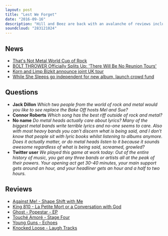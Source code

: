 ```yaml
---
layout: post
title: "Lest We Forget"
date: "2016-09-16"
description: "Hill and Beez are back with an avalanche of reviews including the new albums from Against Me!, King 810, Touché Amore, Young Guns and Knocked Loose as well as the new Ghost EP. There's chat on the best riff outside of rock and metal, the 1st round of our World Cup of Rock, Korn and Limp Bizkit's UK tour and there's the reemergence of...well...y'know...lest we forget."
soundcloud: "283121024"
---
```


## News

- [That's Not Metal World Cup of Rock](https://www.facebook.com/thatsnotmetalpodcast/photos/a.1814755825417620.1073741828.1814737015419501/1949906775235857/?type=3)
- [BOLT THROWER Officially Splits Up: 'There Will Be No Reunion Tours'](http://www.blabbermouth.net/news/bolt-thrower-officially-splits-up-there-will-be-no-reunion-tours/)
- [Korn and Limp Bizkit announce joint UK tour](http://www.nme.com/news/music/korn-83-1199920)
- [While She Sleeps go independent for new album, launch crowd fund](http://www.altpress.com/news/entry/while_she_sleeps_go_independent_for_new_album_launch_crowd_fund)


## Questions

- **Jack Dillon**
*Which two people from the world of rock and metal would you like to see replace the Bake Off hosts Mel and Sue?*
- **Connor Roberts**
*Which song has the best riff outside of rock and metal?*
- **No name**
*Do metal heads actually care about lyrics? Many of the biggest metal bands write terrible lyrics and no-one seems to care. Also with most heavy bands you can't discern what is being said, and I don't know that people sit with lyric books whilst listening to albums anymore. Does it actually matter, or do metal heads listen to it because it sounds awesome regardless of what is being said, screamed, growled?*
- **Twitter user**
*We played this game at work today: Out of the entire history of music, you get any three bands or artists all at the peak of their powers. Your opening act get 30-40 minutes, your main support gets around an hour, and your headliner gets an hour and a half to two hours.*


## Reviews

- [Against Me! - Shape Shift with Me](https://itunes.apple.com/gb/album/shape-shift-with-me/id1132131191)
- [King 810 - La Petite Mort or a Conversation with God](https://itunes.apple.com/gb/album/la-petite-mort-or-conversation/id1136850804)
- [Ghost - Popestar - EP](https://itunes.apple.com/gb/album/popestar-ep/id1153197686)
- [Touché Amoré - Stage Four](https://itunes.apple.com/gb/album/stage-four/id1122026888)
- [Young Guns - Echoes](https://itunes.apple.com/gb/album/echoes/id1130114671)
- [Knocked Loose - Laugh Tracks](https://itunes.apple.com/gb/album/laugh-tracks/id1137327568)
